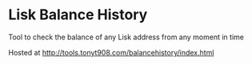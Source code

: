 # Lisk Balance History

Tool to check the balance of any Lisk address from any moment in time

Hosted at http://tools.tonyt908.com/balancehistory/index.html
